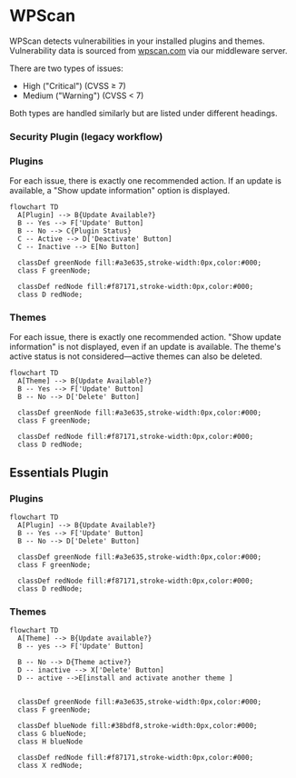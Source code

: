 # WPScan

WPScan detects vulnerabilities in your installed plugins and themes.
Vulnerability data is sourced from [wpscan.com](https://wpscan.com/) via our middleware server.

There are two types of issues:
- High ("Critical") (CVSS ≥ 7)
- Medium ("Warning") (CVSS < 7)

Both types are handled similarly but are listed under different headings.


### Security Plugin (legacy workflow)
### Plugins
For each issue, there is exactly one recommended action. If an update is available, a "Show update information" option is displayed.
```mermaid
flowchart TD
  A[Plugin] --> B{Update Available?}
  B -- Yes --> F['Update' Button]
  B -- No --> C{Plugin Status}
  C -- Active --> D['Deactivate' Button]
  C -- Inactive --> E[No Button]

  classDef greenNode fill:#a3e635,stroke-width:0px,color:#000;
  class F greenNode;

  classDef redNode fill:#f87171,stroke-width:0px,color:#000;
  class D redNode;
```

### Themes
For each issue, there is exactly one recommended action. "Show update information" is not displayed, even if an update is available.
The theme's active status is not considered—active themes can also be deleted.
```mermaid
flowchart TD
  A[Theme] --> B{Update Available?}
  B -- Yes --> F['Update' Button]
  B -- No --> D['Delete' Button]

  classDef greenNode fill:#a3e635,stroke-width:0px,color:#000;
  class F greenNode;

  classDef redNode fill:#f87171,stroke-width:0px,color:#000;
  class D redNode;
```

## Essentials Plugin
### Plugins
```mermaid
flowchart TD
  A[Plugin] --> B{Update Available?}
  B -- Yes --> F['Update' Button]
  B -- No --> D['Delete' Button]

  classDef greenNode fill:#a3e635,stroke-width:0px,color:#000;
  class F greenNode;

  classDef redNode fill:#f87171,stroke-width:0px,color:#000;
  class D redNode;
```

### Themes
```mermaid
flowchart TD
  A[Theme] --> B{Update available?}
  B -- yes --> F['Update' Button]

  B -- No --> D{Theme active?}
  D -- inactive --> X['Delete' Button]
  D -- active -->E[install and activate another theme ]


  classDef greenNode fill:#a3e635,stroke-width:0px,color:#000;
  class F greenNode;

  classDef blueNode fill:#38bdf8,stroke-width:0px,color:#000;
  class G blueNode;
  class H blueNode

  classDef redNode fill:#f87171,stroke-width:0px,color:#000;
  class X redNode;
```

